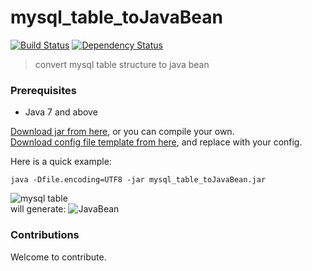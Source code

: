 # mysql_table_toJavaBean
[![Build Status](https://travis-ci.org/tianshuang/mysql_table_toJavaBean.svg?branch=master)](https://travis-ci.org/tianshuang/mysql_table_toJavaBean)
[![Dependency Status](https://www.versioneye.com/user/projects/5797045a4fe91800287177ba/badge.svg?style=flat-square)](https://www.versioneye.com/user/projects/5797045a4fe91800287177ba)

> convert mysql table structure to java bean

### Prerequisites
- Java 7 and above

[Download jar from here](https://storage.tianshuang.me/mysql_table_toJavaBean/mysql_table_toJavaBean.jar), or you can compile your own.<br/>
[Download config file template from here](https://storage.tianshuang.me/mysql_table_toJavaBean/config.json), and replace with your config.

Here is a quick example:
```
java -Dfile.encoding=UTF8 -jar mysql_table_toJavaBean.jar
```

![mysql table](https://storage.tianshuang.me/mysql_table_toJavaBean/test_table.png)<br/>
will generate:
![JavaBean](https://storage.tianshuang.me/mysql_table_toJavaBean/TestJava.png)

### Contributions
Welcome to contribute.
